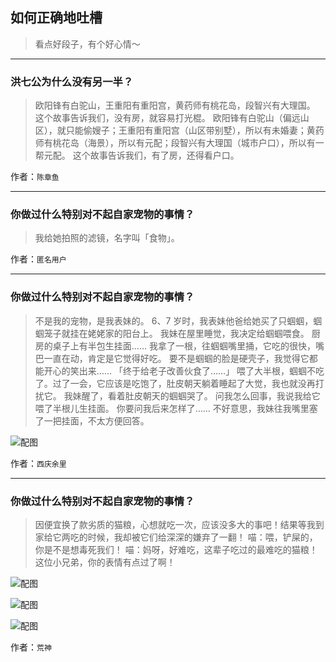 ## 如何正确地吐槽

> 看点好段子，有个好心情～


 
---

### 洪七公为什么没有另一半？

> 欧阳锋有白驼山，王重阳有重阳宫，黄药师有桃花岛，段智兴有大理国。
> 这个故事告诉我们，没有房，就容易打光棍。
> 欧阳锋有白驼山（偏远山区），就只能偷嫂子；王重阳有重阳宫（山区带别墅），所以有未婚妻；黄药师有桃花岛（海景），所以有元配；段智兴有大理国（城市户口），所以有一帮元配。
> 这个故事告诉我们，有了房，还得看户口。


作者：`陈章鱼`

---

### 你做过什么特别对不起自家宠物的事情？

> 我给她拍照的滤镜，名字叫「食物」。


作者：`匿名用户`

---

### 你做过什么特别对不起自家宠物的事情？

> 不是我的宠物，是我表妹的。
> 6、7 岁时，我表妹他爸给她买了只蝈蝈，蝈蝈笼子就挂在姥姥家的阳台上。
> 我妹在屋里睡觉，我决定给蝈蝈喂食。
> 厨房的桌子上有半包生挂面……
> 我拿了一根，往蝈蝈嘴里捅，它吃的很快，嘴巴一直在动，肯定是它觉得好吃。
> 要不是蝈蝈的脸是硬壳子，我觉得它都能开心的笑出来……
> 「终于给老子改善伙食了……」
> 喂了大半根，蝈蝈不吃了。过了一会，它应该是吃饱了，肚皮朝天躺着睡起了大觉，我也就没再打扰它。
> 我妹醒了，看着肚皮朝天的蝈蝈哭了。
> 问我怎么回事，我说我给它喂了半根儿生挂面。
> 你要问我后来怎样了……
> 不好意思，我妹往我嘴里塞了一把挂面，不太方便回答。



![配图](http://pic4.zhimg.com/70/v2-0de3adcbfd53fb36caefcce4536d71f3_b.jpg)


作者：`西庆余里`

---

### 你做过什么特别对不起自家宠物的事情？

> 因便宜换了款劣质的猫粮，心想就吃一次，应该没多大的事吧！结果等我到家给它两吃的时候，我却被它们给深深的嫌弃了一翻！
> 喵：喂，铲屎的，你是不是想毒死我们！
> 喵：妈呀，好难吃，这辈子吃过的最难吃的猫粮！
> 这位小兄弟，你的表情有点过了啊！



![配图](http://pic4.zhimg.com/70/v2-d0882c9398d4f17f961b8a03d556d77f_b.jpg)



![配图](http://pic4.zhimg.com/70/v2-03433230beac9466eca1330b655bd93b_b.jpg)



![配图](http://pic4.zhimg.com/70/v2-7dce4635a78760e2a4291fe9d1c40387_b.jpg)


作者：`荒神`